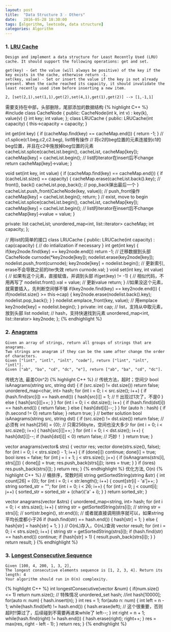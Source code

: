 ```yaml
---
layout: post
title:  "Data Structure 3 - Others"
date:   2016-05-28 18:30:00
tags: [algorithm, leetcode, data structure]
categories: Algorithm
---
```


### 1. [LRU Cache](http://www.lintcode.com/en/problem/lru-cache/)
```
Design and implement a data structure for Least Recently Used (LRU) cache. It should support the following operations: get and set.

get(key) - Get the value (will always be positive) of the key if the key exists in the cache, otherwise return -1.
set(key, value) - Set or insert the value if the key is not already present. When the cache reached its capacity, it should invalidate the least recently used item before inserting a new item.

2, [set(2,1),set(1,1),get(2),set(4,1),get(1),get(2)] --> [1,-1,1]
```

需要支持在中部，头部删除，尾部添加的数据结构
{% highlight C++ %}
#include <list>
class CacheNode {
 public:
  CacheNode(int k, int v) : key(k), value(v) {}
  int key;
  int value;
};
class LRUCache {
 public:
  LRUCache(int capacity) { this->capacity = capacity; }

  int get(int key) {
    if (cacheMap.find(key) == cacheMap.end()) {
      return -1;
    }
    // c1.splice(c1.beg,c2,c2.beg), list特有操作
    // 将c2的beg位置的元素连接到c1的beg位置，并且在c2中施放掉beg位置的元素
    cacheList.splice(cacheList.begin(), cacheList, cacheMap[key]);
    cacheMap[key] = cacheList.begin();  // list的iterator在insert后不change
    return cacheMap[key]->value;
  }

  void set(int key, int value) {
    if (cacheMap.find(key) == cacheMap.end()) {
      if (cacheList.size() == capacity) {
        cacheMap.erase(cacheList.back().key);  // front(), back()
        cacheList.pop_back();                  // pop_back弹出最后一个
      }
      cacheList.push_front(CacheNode(key, value));  // push_front操作
      cacheMap[key] = cacheList.begin();
      return;
    }
    // exist, move to begin
    cacheList.splice(cacheList.begin(), cacheList, cacheMap[key]);
    cacheMap[key] = cacheList.begin();  // list的iterator在insert后不change
    cacheMap[key]->value = value;
  }

 private:
  list<CacheNode> cacheList;
  unordered_map<int, list<CacheNode>::iterator> cacheMap;
  int capacity;
};

// 用list的简单的接口
class LRUCache {
public:
    LRUCache(int capacity) : cap(capacity) {
        // do intialization if necessary
    }
    int get(int key) {
        if(key2node.find(key) == key2node.end()) return -1;
        // 迁移数据到头部
        CacheNode curnode(*key2node[key]);
        nodelist.erase(key2node[key]);
        nodelist.push_front(curnode);
        key2node[key] = nodelist.begin();  // 更新索引, erase不会导致之前的iter失效
        return curnode.val;
    }
    void set(int key, int value) {
        // 如果有这个元素，直接赋值，并调到头部
        if(get(key) != -1) {  // 相似代码，不用再写了
            nodelist.front().val = value;  // 更新value
            return;
        }
        //如果没这个元素，就需要插入，先判断空间够不够
        if(key2node.find(key) == key2node.end()) {
            if(nodelist.size() >= this->cap) {
                key2node.erase(nodelist.back().key);
                nodelist.pop_back();
            }
        }
        nodelist.emplace_front(key, value);  // 用emplace
        key2node[key] = nodelist.begin();
    }
private:
    int cap;
    // list，支持从中取元素，放到头部
    list<CacheNode> nodelist;
    // hash，支持快速找到元素
    unordered_map<int, list<CacheNode>::iterator> key2node;
};
{% endhighlight %}

### 2. [Anagrams](http://www.lintcode.com/en/problem/anagrams/)
```
Given an array of strings, return all groups of strings that are anagrams. 
Two strings are anagram if they can be the same after change the order of characters.
Given ["lint", "intl", "inlt", "code"], return ["lint", "inlt", "intl"].
Given ["ab", "ba", "cd", "dc", "e"], return ["ab", "ba", "cd", "dc"].
```

传统方法, 最差O(n^2)
{% highlight C++ %}
// 传统方法，超时；空间少
bool isAnagrams(string src, string dst) {
  if (src.size() != dst.size()) return false;
  unordered_map<char, int> hash;
  for (int i = 0; i < src.size(); i++) {
    if (hash.find(src[i]) == hash.end()) {
      hash[src[i]] = 1;  // !! 出现过1次了，不是0
    } else {
      hash[src[i]]++;
    }
  }
  for (int i = 0; i < dst.size(); i++) {
    if (hash.find(dst[i]) == hash.end()) {
      return false;
    } else {
      hash[dst[i]]--;
    }
  }
  for (auto h : hash) {
    if (h.second != 0) return false;
  }
  return true;
}
// better solution
bool isAnagrams(string src, string dst) {
  if (src.size() != dst.size()) return false;  // 必须有
  int hash[256] = {0};  // 只需256byte，空间也没大多少
  for (int i = 0; i < src.size(); i++) {
    hash[src[i]]++;
  }
  for (int i = 0; i < dst.size(); i++) {
    hash[dst[i]]--;
    if (hash[dst[i]] < 0) return false;  // 巧妙！
  }
  return true;
}

vector<string> anagrams(vector<string>& strs) {
  vector<string> res;
  vector<bool> done(strs.size(), false);
  for (int i = 0; i < strs.size() - 1; i++) {
    if (done[i]) continue;
    done[i] = true;
    bool isres = false;
    for (int j = i + 1; j < strs.size(); j++) {
      if (isAnagrams(strs[i], strs[j])) {
        done[j] = true;
        res.push_back(strs[j]);
        isres = true;
      }
    }
    if (isres) res.push_back(strs[i]);
  }
  return res;
}
{% endhighlight %}
优化方法, O(n)
{% highlight C++ %}
// 桶排序，常数时间
string getSortedString(string &str) {
  int count[26] = {0};
  for (int i = 0; i < str.length(); i++) {
    count[str[i] - 'a']++;
  }
  string sorted_str = "";
  for (int i = 0; i < 26; i++) {
    for (int j = 0; j < count[i]; j++) {
      sorted_str = sorted_str + (char)('a' + i);
    }
  }
  return sorted_str;
}

vector<string> anagrams(vector<string> &strs) {
  unordered_map<string, int> hash;
  for (int i = 0; i < strs.size(); i++) {
    string str = getSortedString(strs[i]);
    // string str = strs[i];
    // sort(str.begin(), str.end());  // 或者就直接调用排序就可以，如果string平均长度都小于26
    if (hash.find(str) == hash.end()) {
      hash[str] = 1;
    } else {
      hash[str] = hash[str] + 1;
    }
  }
  // O(nL)存入，O(nL)查询
  vector<string> result;
  for (int i = 0; i < strs.size(); i++) {
    string str = getSortedString(strs[i]);
    if (hash.find(str) == hash.end()) continue;
    if (hash[str] > 1) {
      result.push_back(strs[i]);
    }
  }
  return result;
}
{% endhighlight %}

### 3. [Longest Consecutive Sequence](http://www.lintcode.com/en/problem/longest-consecutive-sequence/)
```
Given [100, 4, 200, 1, 3, 2],
The longest consecutive elements sequence is [1, 2, 3, 4]. Return its length: 4
Your algorithm should run in O(n) complexity.
```
{% highlight C++ %}
int longestConsecutive(vector<int> &num) {
    if(num.size() <= 1) return num.size();  // 特殊情况
    unordered_set<int> hash;  //int hash[10000];
    for(auto n: num) {
        hash.insert(n);
    }
    int res = 1;
    for(auto n: num) {
        int left = n - 1;
        while(hash.find(left) != hash.end()) {
            hash.erase(left);  // 这个很重要，否则超时!!算过了，后续碰到不需要再进来while了
            left--;
        }
        int right = n + 1;
        while(hash.find(right) != hash.end()) {
            hash.erase(right);
            right++;
        }
        res = max(res, right - left - 1);
    }
    return res;
}
{% endhighlight %}
